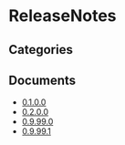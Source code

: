 # ReleaseNotes

## Categories


## Documents
- [0.1.0.0](0.1.0.0.md)
- [0.2.0.0](0.2.0.0.md)
- [0.9.99.0](0.9.99.0.md)
- [0.9.99.1](0.9.99.1.md)